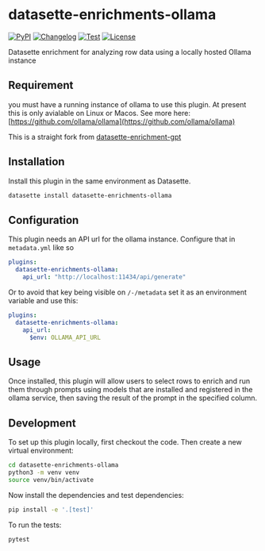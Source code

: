 # datasette-enrichments-ollama

[![PyPI](https://img.shields.io/pypi/v/datasette-enrichments-ollama.svg)](https://pypi.org/project/datasette-enrichments-ollama/)
[![Changelog](https://img.shields.io/github/v/release/mdav43/datasette-enrichments-ollama?include_prereleases&label=changelog)](https://github.com/datasette/datasette-enrichments-ollama/releases)
[![Test](https://github.com/mdav43/datasette-enrichments-ollama/actions/workflows/test.yml/badge.svg?branch=main)](https://github.com/mdav43/datasette-enrichments-ollama/actions/workflows/test.yml)
[![License](https://img.shields.io/badge/license-Apache%202.0-blue.svg)](https://github.com/mdav43/datasette-enrichments-ollama/blob/main/LICENSE)

Datasette enrichment for analyzing row data using a locally hosted Ollama instance


## Requirement

you must have a running instance of ollama to use this plugin. At present this is only avialable on Linux or Macos. See more here: [https://github.com/ollama/ollama](https://github.com/ollama/ollama)

This is a straight fork from [datasette-enrichment-gpt](https://github.com/datasette/datasette-enrichments-gpt)

## Installation

Install this plugin in the same environment as Datasette.
```bash
datasette install datasette-enrichments-ollama
```

## Configuration

This plugin needs an API url for the ollama instance. Configure that in `metadata.yml` like so
```yaml
plugins:
  datasette-enrichments-ollama:
    api_url: "http://localhost:11434/api/generate"
```
Or to avoid that key being visible on `/-/metadata` set it as an environment variable and use this:
```yaml
plugins:
  datasette-enrichments-ollama:
    api_url:
      $env: OLLAMA_API_URL
```

## Usage
Once installed, this plugin will allow users to select rows to enrich and run them through prompts using models that are installed and registered in the ollama service, then saving the result of the prompt in the specified column.

## Development

To set up this plugin locally, first checkout the code. Then create a new virtual environment:
```bash
cd datasette-enrichments-ollama
python3 -m venv venv
source venv/bin/activate
```
Now install the dependencies and test dependencies:
```bash
pip install -e '.[test]'
```
To run the tests:
```bash
pytest
```
